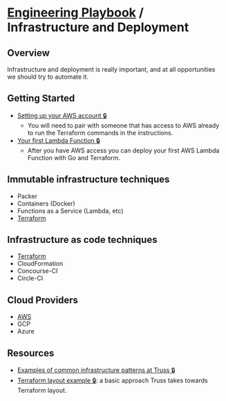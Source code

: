 # [Engineering Playbook](../README.md) / Infrastructure and Deployment

## Overview

Infrastructure and deployment is really important, and at all opportunities we should try to automate it.

## Getting Started

- [Setting up your AWS account 🔒](https://github.com/trussworks/legendary-waddle/blob/master/docs/how-to/setup-new-user.md)
  - You will need to pair with someone that has access to AWS already to run the Terraform commands in the instructions.
- [Your first Lambda Function 🔒](./getting_started/your_first_lambda_function.md)
  - After you have AWS access you can deploy your first AWS Lambda Function with Go and Terraform.

## Immutable infrastructure techniques

- Packer
- Containers (Docker)
- Functions as a Service (Lambda, etc)
- [Terraform](./tf/README.md)

## Infrastructure as code techniques

- [Terraform](./tf/README.md)
- CloudFormation
- Concourse-CI
- Circle-CI

## Cloud Providers

- [AWS](./aws/README.md)
- GCP
- Azure

## Resources

- [Examples of common infrastructure patterns at Truss 🔒](https://github.com/trussworks/truss-infra)
- [Terraform layout example 🔒](https://github.com/trussworks/terraform-layout-example): a basic approach Truss takes towards Terraform layout.
